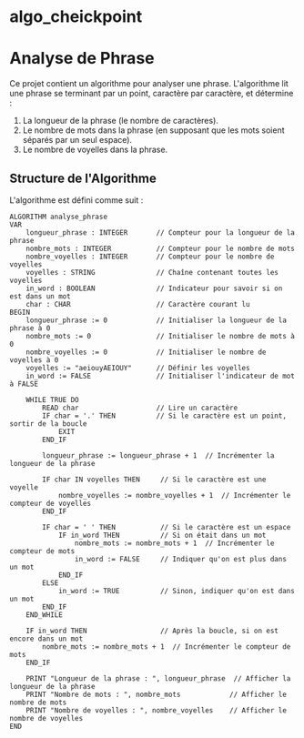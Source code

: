 # algo_cheickpoint
# Analyse de Phrase

Ce projet contient un algorithme pour analyser une phrase. L'algorithme lit une phrase se terminant par un point, caractère par caractère, et détermine :

1. La longueur de la phrase (le nombre de caractères).
2. Le nombre de mots dans la phrase (en supposant que les mots soient séparés par un seul espace).
3. Le nombre de voyelles dans la phrase.

## Structure de l'Algorithme

L'algorithme est défini comme suit :

```plaintext
ALGORITHM analyse_phrase
VAR
    longueur_phrase : INTEGER       // Compteur pour la longueur de la phrase
    nombre_mots : INTEGER           // Compteur pour le nombre de mots
    nombre_voyelles : INTEGER       // Compteur pour le nombre de voyelles
    voyelles : STRING               // Chaîne contenant toutes les voyelles
    in_word : BOOLEAN               // Indicateur pour savoir si on est dans un mot
    char : CHAR                     // Caractère courant lu
BEGIN
    longueur_phrase := 0            // Initialiser la longueur de la phrase à 0
    nombre_mots := 0                // Initialiser le nombre de mots à 0
    nombre_voyelles := 0            // Initialiser le nombre de voyelles à 0
    voyelles := "aeiouyAEIOUY"      // Définir les voyelles
    in_word := FALSE                // Initialiser l'indicateur de mot à FALSE

    WHILE TRUE DO
        READ char                   // Lire un caractère
        IF char = '.' THEN          // Si le caractère est un point, sortir de la boucle
            EXIT
        END_IF

        longueur_phrase := longueur_phrase + 1  // Incrémenter la longueur de la phrase

        IF char IN voyelles THEN     // Si le caractère est une voyelle
            nombre_voyelles := nombre_voyelles + 1  // Incrémenter le compteur de voyelles
        END_IF

        IF char = ' ' THEN           // Si le caractère est un espace
            IF in_word THEN          // Si on était dans un mot
                nombre_mots := nombre_mots + 1  // Incrémenter le compteur de mots
                in_word := FALSE     // Indiquer qu'on est plus dans un mot
            END_IF
        ELSE
            in_word := TRUE          // Sinon, indiquer qu'on est dans un mot
        END_IF
    END_WHILE

    IF in_word THEN                  // Après la boucle, si on est encore dans un mot
        nombre_mots := nombre_mots + 1  // Incrémenter le compteur de mots
    END_IF

    PRINT "Longueur de la phrase : ", longueur_phrase  // Afficher la longueur de la phrase
    PRINT "Nombre de mots : ", nombre_mots            // Afficher le nombre de mots
    PRINT "Nombre de voyelles : ", nombre_voyelles    // Afficher le nombre de voyelles
END
